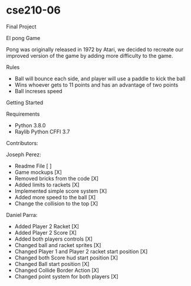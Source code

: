 # cse210-06
Final Project

El pong Game

Pong was originally released in 1972 by Atari, we decided to recreate our improved version of the game by adding more difficulty to the game.

Rules

- Ball will bounce each side, and player will use a paddle to kick the ball
- Wins whoever gets to 11 points and has an advantage of two points
- Ball increses speed

Getting Started

Requirements

- Python 3.8.0
- Raylib Python CFFI 3.7

Contributors:

Joseph Perez:
- Readme File [ ]
- Game mockups [X]
- Removed bricks from the code [X]
- Added limits to rackets [X]
- Implemented simple score system [X]
- Added more speed to the ball [X]
- Change the collision to the top [X]

Daniel Parra:
- Added Player 2 Racket [X]
- Added Player 2 Score [X]
- Added both players controls [X]
- Changed ball and racket sprites [X]
- Changed Player 1 and Player 2 racket start position [X]
- Changed both Score hud start position [X]
- Changed Ball start position [X]
- Changed Collide Border Action [X]
- Changed point system for both players [X]